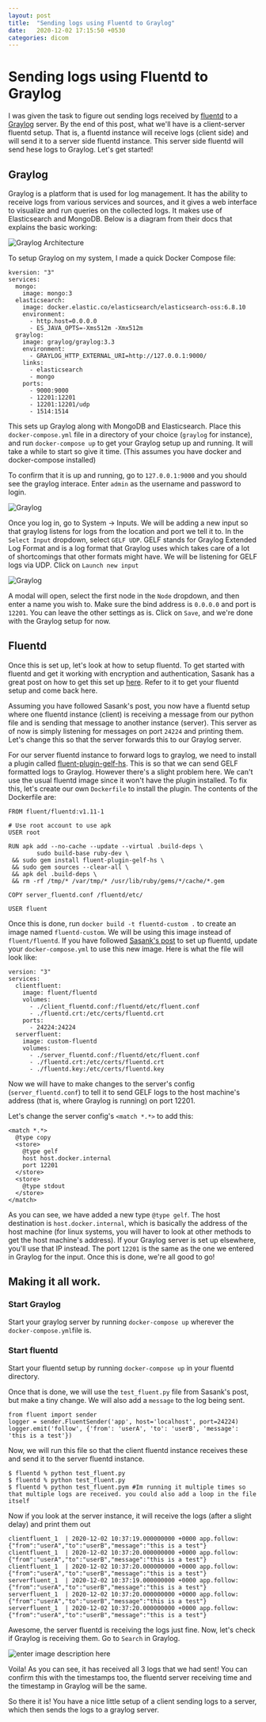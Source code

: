 ```yaml
---
layout: post
title:  "Sending logs using Fluentd to Graylog"
date:   2020-12-02 17:15:50 +0530
categories: dicom
---
```

# Sending logs using Fluentd to Graylog
I was given the task to figure out sending logs received by [fluentd](https://www.fluentd.org/) to a [Graylog](https://www.graylog.org/) server. By the end of this post, what we'll have is a client-server fluentd setup. That is, a fluentd instance will receive logs (client side) and will send it to a server side fluentd instance. This server side fluentd will send hese logs to Graylog. Let's get started!

## Graylog
Graylog is a platform that is used for log management. It has the ability to receive logs from various services and sources, and it gives a web interface to visualize and run queries on the collected logs. It makes use of Elasticsearch and MongoDB. Below is a diagram from their docs that explains the basic working:

![Graylog Architecture](/images/fluentd-graylog/graylogarch.png)

To setup Graylog on my system, I made a quick Docker Compose file:

```
kversion: "3"
services:
  mongo:
    image: mongo:3
  elasticsearch:
    image: docker.elastic.co/elasticsearch/elasticsearch-oss:6.8.10
    environment: 
      - http.host=0.0.0.0
      - ES_JAVA_OPTS=-Xms512m -Xmx512m
  graylog:
    image: graylog/graylog:3.3
    environment: 
      - GRAYLOG_HTTP_EXTERNAL_URI=http://127.0.0.1:9000/
    links:
      - elasticsearch
      - mongo
    ports:
      - 9000:9000
      - 12201:12201
      - 12201:12201/udp
      - 1514:1514
```

This sets up Graylog along with MongoDB and Elasticsearch. Place this `docker-compose.yml` file in a directory of your choice (`graylog` for instance), and run `docker-compose up` to get your Graylog setup up and running.  It will take a while to start so give it time. (This assumes you have docker and docker-compose installed)

To confirm that it is up and running, go to `127.0.0.1:9000` and you should see the graylog interace. Enter `admin` as the username and password to login.

![Graylog](/images/fluentd-graylog/graylog1.png)

Once you log in, go to System -> Inputs. We will be adding a new input so that graylog listens for logs from the location and port we tell it to. In the `Select Input` dropdown, select `GELF UDP`. GELF stands for Graylog Extended Log Format and is a log format that Graylog uses which takes care of a lot of shortcomings that other formats might have. We will be listening for GELF logs via UDP. Click on `Launch new input`

![Graylog](/images/fluentd-graylog/graylog2.png)

A modal will open, select the first node in the `Node` dropdown, and then enter a name you wish to. Make sure the bind address is `0.0.0.0` and port is `12201`. You can leave the other settings as is. Click on `Save`, and we're done with the Graylog setup for now.

## Fluentd
Once this is set up, let's look at how to setup fluentd. To get started with fluentd and get it working with encryption and authentication, Sasank has a great post on how to get this set up [here](https://chsasank.github.io/secure-fluentd-python.html). Refer to it to get your fluentd setup and come back here.

Assuming you have followed Sasank's post, you now have a fluentd setup where one fluentd instance (client) is receiving a message from our python file and is sending that message to another instance (server). This server as of now is simply listening for messages on port `24224` and printing them. Let's change this so that the server forwards this to our Graylog server.

For our server fluentd instance to forward logs to graylog, we need to install a plugin called [fluent-plugin-gelf-hs](https://github.com/hotschedules/fluent-plugin-gelf-hs).  This is so that we can send GELF formatted logs to Graylog. However there's a slight problem here. We can't use the usual fluentd image since it won't have the plugin installed. To fix this, let's create our own `Dockerfile` to install the plugin. The contents of the Dockerfile are:

```
FROM fluent/fluentd:v1.11-1

# Use root account to use apk
USER root

RUN apk add --no-cache --update --virtual .build-deps \
        sudo build-base ruby-dev \
 && sudo gem install fluent-plugin-gelf-hs \
 && sudo gem sources --clear-all \
 && apk del .build-deps \
 && rm -rf /tmp/* /var/tmp/* /usr/lib/ruby/gems/*/cache/*.gem

COPY server_fluentd.conf /fluentd/etc/

USER fluent
```

Once this is done, run `docker build -t fluentd-custom .` to create an image named `fluentd-custom`. We will be using this image instead of `fluent/fluentd`. If you have followed [Sasank's post](https://chsasank.github.io/secure-fluentd-python.html) to set up fluentd, update your `docker-compose.yml` to use this new image. Here is what the file will look like:

```
version: "3"
services:
  clientfluent:
    image: fluent/fluentd
    volumes:
      - ./client_fluentd.conf:/fluentd/etc/fluent.conf
      - ./fluentd.crt:/etc/certs/fluentd.crt
    ports: 
      - 24224:24224
  serverfluent:
    image: custom-fluentd
    volumes:
      - ./server_fluentd.conf:/fluentd/etc/fluent.conf
      - ./fluentd.crt:/etc/certs/fluentd.crt
      - ./fluentd.key:/etc/certs/fluentd.key
```

Now we will have to make changes to the server's config (`server_fluentd.conf`) to tell it to send GELF logs to the host machine's address (that is, where Graylog is running) on port 12201.

Let's change the server config's `<match *.*>` to add this:

```
<match *.*>
  @type copy
  <store>
    @type gelf
    host host.docker.internal
    port 12201
  </store>
  <store>
    @type stdout
  </store>
</match>
```

As you can see, we have added a new type `@type gelf`. The host destination is `host.docker.internal`, which is basically the address of the host machine (for linux systems, you will haver to look at other methods to get the host machine's address). If your Graylog server is set up elsewhere, you'll use that IP instead. The port `12201` is the same as the one we entered in Graylog for the input. Once this is done, we're all good to go!

## Making it all work.

### Start Graylog
Start your graylog server by running `docker-compose up` wherever the `docker-compose.yml`file is.

### Start fluentd
Start your fluentd setup by running `docker-compose up` in your fluentd directory.

Once that is done, we will use the `test_fluent.py` file from Sasank's post, but make a tiny change. We will also add a `message` to the log being sent.

```
from fluent import sender
logger = sender.FluentSender('app', host='localhost', port=24224)
logger.emit('follow', {'from': 'userA', 'to': 'userB', 'message': 'this is a test'})
```

Now, we will run this file so that the client fluentd instance receives these and send it to the server fluentd instance.

```
$ fluentd % python test_fluent.py 
$ fluentd % python test_fluent.py
$ fluentd % python test_fluent.pym #Im running it multiple times so that multiple logs are received. you could also add a loop in the file itself
```

Now if you look at the server instance, it will receive the logs (after a slight delay) and print them out

```
clientfluent_1  | 2020-12-02 10:37:19.000000000 +0000 app.follow: {"from":"userA","to":"userB","message":"this is a test"}
clientfluent_1  | 2020-12-02 10:37:20.000000000 +0000 app.follow: {"from":"userA","to":"userB","message":"this is a test"}
clientfluent_1  | 2020-12-02 10:37:20.000000000 +0000 app.follow: {"from":"userA","to":"userB","message":"this is a test"}
serverfluent_1  | 2020-12-02 10:37:19.000000000 +0000 app.follow: {"from":"userA","to":"userB","message":"this is a test"}
serverfluent_1  | 2020-12-02 10:37:20.000000000 +0000 app.follow: {"from":"userA","to":"userB","message":"this is a test"}
serverfluent_1  | 2020-12-02 10:37:20.000000000 +0000 app.follow: {"from":"userA","to":"userB","message":"this is a test"}
```

Awesome, the server fluentd is receiving the logs just fine. Now, let's check if Graylog is receiving them. Go to `Search` in Graylog.

![enter image description here](/images/fluentd-graylog/graylog3.png)

Voila! As you can see, it has received all 3 logs that we had sent! You can confirm this with the timestamps too, the fluentd server receiving time and the timestamp in Graylog will be the same.

So there it is! You have a nice little setup of a client sending logs to a server, which then sends the logs to a graylog server.